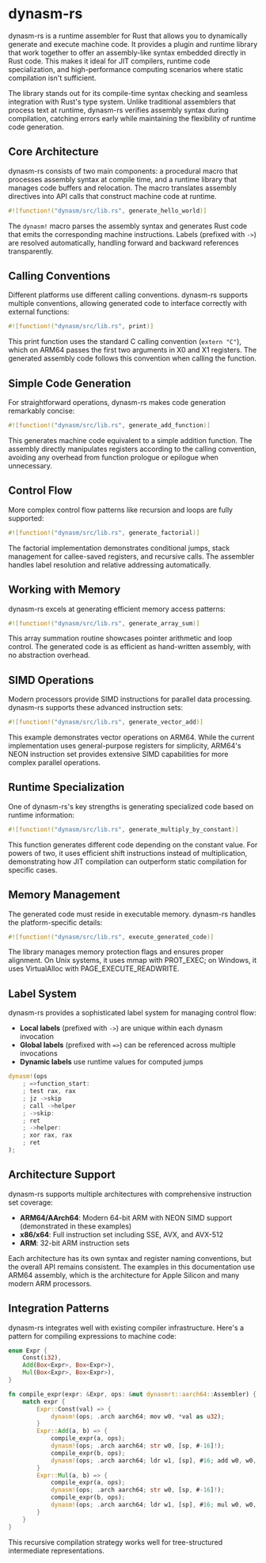 # dynasm-rs

dynasm-rs is a runtime assembler for Rust that allows you to dynamically generate and execute machine code. It provides a plugin and runtime library that work together to offer an assembly-like syntax embedded directly in Rust code. This makes it ideal for JIT compilers, runtime code specialization, and high-performance computing scenarios where static compilation isn't sufficient.

The library stands out for its compile-time syntax checking and seamless integration with Rust's type system. Unlike traditional assemblers that process text at runtime, dynasm-rs verifies assembly syntax during compilation, catching errors early while maintaining the flexibility of runtime code generation.

## Core Architecture

dynasm-rs consists of two main components: a procedural macro that processes assembly syntax at compile time, and a runtime library that manages code buffers and relocation. The macro translates assembly directives into API calls that construct machine code at runtime.

```rust
#![function!("dynasm/src/lib.rs", generate_hello_world)]
```

The `dynasm!` macro parses the assembly syntax and generates Rust code that emits the corresponding machine instructions. Labels (prefixed with `->`) are resolved automatically, handling forward and backward references transparently.

## Calling Conventions

Different platforms use different calling conventions. dynasm-rs supports multiple conventions, allowing generated code to interface correctly with external functions:

```rust
#![function!("dynasm/src/lib.rs", print)]
```

This print function uses the standard C calling convention (`extern "C"`), which on ARM64 passes the first two arguments in X0 and X1 registers. The generated assembly code follows this convention when calling the function.

## Simple Code Generation

For straightforward operations, dynasm-rs makes code generation remarkably concise:

```rust
#![function!("dynasm/src/lib.rs", generate_add_function)]
```

This generates machine code equivalent to a simple addition function. The assembly directly manipulates registers according to the calling convention, avoiding any overhead from function prologue or epilogue when unnecessary.

## Control Flow

More complex control flow patterns like recursion and loops are fully supported:

```rust
#![function!("dynasm/src/lib.rs", generate_factorial)]
```

The factorial implementation demonstrates conditional jumps, stack management for callee-saved registers, and recursive calls. The assembler handles label resolution and relative addressing automatically.

## Working with Memory

dynasm-rs excels at generating efficient memory access patterns:

```rust
#![function!("dynasm/src/lib.rs", generate_array_sum)]
```

This array summation routine showcases pointer arithmetic and loop control. The generated code is as efficient as hand-written assembly, with no abstraction overhead.

## SIMD Operations

Modern processors provide SIMD instructions for parallel data processing. dynasm-rs supports these advanced instruction sets:

```rust
#![function!("dynasm/src/lib.rs", generate_vector_add)]
```

This example demonstrates vector operations on ARM64. While the current implementation uses general-purpose registers for simplicity, ARM64's NEON instruction set provides extensive SIMD capabilities for more complex parallel operations.

## Runtime Specialization

One of dynasm-rs's key strengths is generating specialized code based on runtime information:

```rust
#![function!("dynasm/src/lib.rs", generate_multiply_by_constant)]
```

This function generates different code depending on the constant value. For powers of two, it uses efficient shift instructions instead of multiplication, demonstrating how JIT compilation can outperform static compilation for specific cases.

## Memory Management

The generated code must reside in executable memory. dynasm-rs handles the platform-specific details:

```rust
#![function!("dynasm/src/lib.rs", execute_generated_code)]
```

The library manages memory protection flags and ensures proper alignment. On Unix systems, it uses mmap with PROT_EXEC; on Windows, it uses VirtualAlloc with PAGE_EXECUTE_READWRITE.

## Label System

dynasm-rs provides a sophisticated label system for managing control flow:

- **Local labels** (prefixed with `->`) are unique within each dynasm invocation
- **Global labels** (prefixed with `=>`) can be referenced across multiple invocations
- **Dynamic labels** use runtime values for computed jumps

```rust
dynasm!(ops
    ; =>function_start:
    ; test rax, rax
    ; jz ->skip
    ; call ->helper
    ; ->skip:
    ; ret
    ; ->helper:
    ; xor rax, rax
    ; ret
);
```

## Architecture Support

dynasm-rs supports multiple architectures with comprehensive instruction set coverage:

- **ARM64/AArch64**: Modern 64-bit ARM with NEON SIMD support (demonstrated in these examples)
- **x86/x64**: Full instruction set including SSE, AVX, and AVX-512
- **ARM**: 32-bit ARM instruction sets

Each architecture has its own syntax and register naming conventions, but the overall API remains consistent. The examples in this documentation use ARM64 assembly, which is the architecture for Apple Silicon and many modern ARM processors.

## Integration Patterns

dynasm-rs integrates well with existing compiler infrastructure. Here's a pattern for compiling expressions to machine code:

```rust
enum Expr {
    Const(i32),
    Add(Box<Expr>, Box<Expr>),
    Mul(Box<Expr>, Box<Expr>),
}

fn compile_expr(expr: &Expr, ops: &mut dynasmrt::aarch64::Assembler) {
    match expr {
        Expr::Const(val) => {
            dynasm!(ops; .arch aarch64; mov w0, *val as u32);
        }
        Expr::Add(a, b) => {
            compile_expr(a, ops);
            dynasm!(ops; .arch aarch64; str w0, [sp, #-16]!);
            compile_expr(b, ops);
            dynasm!(ops; .arch aarch64; ldr w1, [sp], #16; add w0, w0, w1);
        }
        Expr::Mul(a, b) => {
            compile_expr(a, ops);
            dynasm!(ops; .arch aarch64; str w0, [sp, #-16]!);
            compile_expr(b, ops);
            dynasm!(ops; .arch aarch64; ldr w1, [sp], #16; mul w0, w0, w1);
        }
    }
}
```

This recursive compilation strategy works well for tree-structured intermediate representations.
